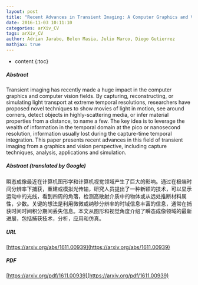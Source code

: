 ```yaml
---
layout: post
title: "Recent Advances in Transient Imaging: A Computer Graphics and Vision Perspective"
date: 2016-11-03 10:11:10
categories: arXiv_CV
tags: arXiv_CV
author: Adrian Jarabo, Belen Masia, Julio Marco, Diego Gutierrez
mathjax: true
---
```


* content
{:toc}

##### Abstract
Transient imaging has recently made a huge impact in the computer graphics and computer vision fields. By capturing, reconstructing, or simulating light transport at extreme temporal resolutions, researchers have proposed novel techniques to show movies of light in motion, see around corners, detect objects in highly-scattering media, or infer material properties from a distance, to name a few. The key idea is to leverage the wealth of information in the temporal domain at the pico or nanosecond resolution, information usually lost during the capture-time temporal integration. This paper presents recent advances in this field of transient imaging from a graphics and vision perspective, including capture techniques, analysis, applications and simulation.

##### Abstract (translated by Google)
瞬态成像最近在计算机图形学和计算机视觉领域产生了巨大的影响。通过在极端时间分辨率下捕获，重建或模拟光传输，研究人员提出了一种新颖的技术，可以显示运动中的光线，看到四周的角落，检测高散射介质中的物体或从远处推断材料属性，少数。关键的想法是利用微微或纳秒分辨率的时域信息丰富的信息，通常在捕获时间时间积分期间丢失信息。本文从图形和视觉角度介绍了瞬态成像领域的最新进展，包括捕获技术，分析，应用和仿真。

##### URL
[https://arxiv.org/abs/1611.00939](https://arxiv.org/abs/1611.00939)

##### PDF
[https://arxiv.org/pdf/1611.00939](https://arxiv.org/pdf/1611.00939)

